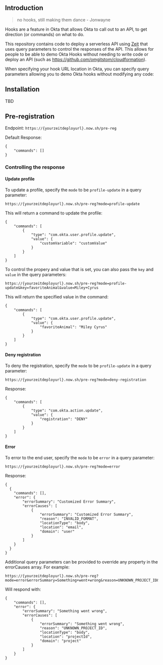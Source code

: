 ## Introduction

> no hooks, still making them dance - Jonwayne

Hooks are a feature in Okta that allows Okta to call out to an API, to get direction (or commands) on what to do.

This repository contains code to deploy a serverless API using [Zeit](https://zeit.co) that uses query parameters to control the responses of the API.  This allows for people to be able to demo Okta Hooks without needing to write code or deploy an API (such as https://github.com/omgitstom/cloudformation).

When specifying your hook URL location in Okta, you can specify query parameters allowing you to demo Okta hooks without modifying any code:



## Installation

TBD

## Pre-registration

Endpoint: `https://{yourzeitdeployurl}.now.sh/pre-reg`

Default Response:

```
{
    "commands": []
}
```

### Controlling the response

#### Update profile

To update a profile, specify the `mode` to be `profile-update` in a query parameter:

```
https://{yourzeitdeployurl}.now.sh/pre-reg?mode=profile-update
```

This will return a command to update the profile:

```
{
    "commands": [
        {
            "type": "com.okta.user.profile.update",
            "value": {
                "customVariable": "customValue"
            }
        }
    ]
}
```

To control the propery and value that is set, you can also pass the `key` and `value` in the query parameters:

```
https://{yourzeitdeployurl}.now.sh/pre-reg?mode=profile-update&key=favoriteAnimal&value=Miley+Cyrus
```

This will return the specified value in the command:

```
{
    "commands": [
        {
            "type": "com.okta.user.profile.update",
            "value": {
                "favoriteAnimal": "Miley Cyrus"
            }
        }
    ]
}
```

#### Deny registration

To deny the registration, specify the `mode` to be `profile-update` in a query parameter:

```
https://{yourzeitdeployurl}.now.sh/pre-reg?mode=deny-registration
```

Response:
```
{
    "commands": [
        {
            "type": "com.okta.action.update",
            "value": {
                "registration": "DENY"
            }
        }
    ]
}
```

#### Error

To error to the end user, specify the `mode` to be `error` in a query parameter:

```
https://{yourzeitdeployurl}.now.sh/pre-reg?mode=error
```

Response:
```
{
  {
    "commands": [],
    "error": {
        "errorSummary": "Customized Error Summary",
        "errorCauses": [
            {
                "errorSummary": "Customized Error Summary",
                "reason": "INVALID_FORMAT",
                "locationType": "body",
                "location": "email",
                "domain": "user"
            }
        ]
    }
  }
}
```

Additional query parameters can be provided to override any property in the errorCauses array.  For example:

```
https://{yourzeitdeployurl}.now.sh/pre-reg?mode=error&errorSummary=Something+went+wrong&reason=UNKNOWN_PROJECT_ID&locationType=body&location=projectId&domain=project
```

Will respond with:

```
{
    "commands": [],
    "error": {
        "errorSummary": "Something went wrong",
        "errorCauses": [
            {
                "errorSummary": "Something went wrong",
                "reason": "UNKNOWN_PROJECT_ID",
                "locationType": "body",
                "location": "projectId",
                "domain": "project"
            }
        ]
    }
}
```

